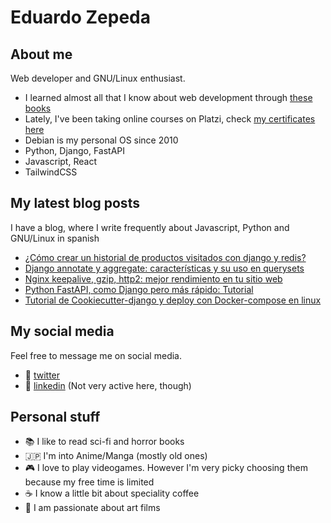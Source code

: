 # Eduardo Zepeda

## About me

Web developer and GNU/Linux enthusiast.
  - I learned almost all that I know about web development through [these books][books]
  - Lately, I've been taking online courses on Platzi, check [my certificates here][certificates] 
  - Debian is my personal OS since 2010
  - Python, Django, FastAPI
  - Javascript, React
  - TailwindCSS

## My latest blog posts

I have a blog, where I write frequently about Javascript, Python and GNU/Linux in spanish

<!-- BLOG-POST-LIST:START -->
- [¿Cómo crear un historial de productos visitados con django y redis?](https://coffeebytes.dev/como-crear-un-historial-de-productos-visitados-con-django-y-redis/?utm_source=rss&utm_medium=rss&utm_campaign=como-crear-un-historial-de-productos-visitados-con-django-y-redis)
- [Django annotate y aggregate: características y su uso en querysets](https://coffeebytes.dev/django-annotate-y-aggregate-caracteristicas-y-su-uso-en-querysets/?utm_source=rss&utm_medium=rss&utm_campaign=django-annotate-y-aggregate-caracteristicas-y-su-uso-en-querysets)
- [Nginx keepalive, gzip, http2: mejor rendimiento en tu sitio web](https://coffeebytes.dev/nginx-keepalive-gzip-http2-mejor-rendimiento-en-tu-sitio-web/?utm_source=rss&utm_medium=rss&utm_campaign=nginx-keepalive-gzip-http2-mejor-rendimiento-en-tu-sitio-web)
- [Python FastAPI, como Django pero más rápido: Tutorial](https://coffeebytes.dev/python-fastapi-como-django-pero-mas-rapido-tutorial/?utm_source=rss&utm_medium=rss&utm_campaign=python-fastapi-como-django-pero-mas-rapido-tutorial)
- [Tutorial de Cookiecutter-django y deploy con Docker-compose en linux](https://coffeebytes.dev/tutorial-de-cookiecutter-django-y-deploy-con-docker-compose-en-linux/?utm_source=rss&utm_medium=rss&utm_campaign=tutorial-de-cookiecutter-django-y-deploy-con-docker-compose-en-linux)
<!-- BLOG-POST-LIST:END -->

## My social media

Feel free to message me on social media. 

  - :speech_balloon: [twitter][twitter]
  - :anger: [linkedin][linkedin] (Not very active here, though)

## Personal stuff

  - :books: I like to read sci-fi and horror books
  - :jp: I'm into Anime/Manga (mostly old ones)
  - :video_game: I love to play videogames. However I'm very picky choosing them because my free time is limited
  - :coffee: I know a little bit about speciality coffee
  - :movie_camera: I am passionate about art films

[books]: https://coffeebytes.dev/en/books-ive-read-and-reviews/ "I wrote a few reviews about them"
[certificates]: https://platzi.com/@eduardo-zepeda/
[website]: https://coffeebytes.dev
[twitter]: https://twitter.com/neon_affogato
[linkedin]: https://linkedin.com/in/--eduardozepeda--